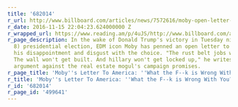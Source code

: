 ```yaml
---
title: '682014'
r_url: http://www.billboard.com/articles/news/7572616/moby-open-letter-to-america-trump
r_date: 2016-11-15 22:04:23.624000000 Z
r_wrapped_url: https://www.reading.am/p/4uJS/http://www.billboard.com/articles/news/7572616/moby-open-letter-to-america-trump
r_page_description: In the wake of Donald Trump's victory in Tuesday night's (Nov.
  8) presidential election, EDM icon Moby has penned an open letter to America expressing
  his disappointment and disgust with the choice. "The rust belt jobs won't come back.
  The wall won't get built. And hillary won't get locked up," he writes in the impassioned
  argument against the real estate mogul's campaign promises.
r_page_title: 'Moby''s Letter To America: ''What the F--k is Wrong With You?'' (Exclusive)'
r_title: 'Moby''s Letter To America: ''What the F--k is Wrong With You?'' (Exclusive)'
r_id: '682014'
r_page_id: '499641'
---
```


